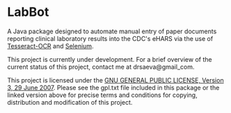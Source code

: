 # LabBot

A Java package designed to automate manual entry of paper documents reporting clinical laboratory results into the CDC's eHARS via the use of [Tesseract-OCR](https://github.com/tesseract-ocr) and [Selenium](http://www.seleniumhq.org/).

This project is currently under development. For a brief overview of the current status of this project, contact me at drsaeva@gmail_com.

This project is licensed under the [GNU GENERAL PUBLIC LICENSE, Version 3, 29 June 2007](https://www.gnu.org/licenses/gpl.txt). Please see the gpl.txt file included in this package or the linked version above for precise terms and conditions for copying, distribution and
modification of this project.
